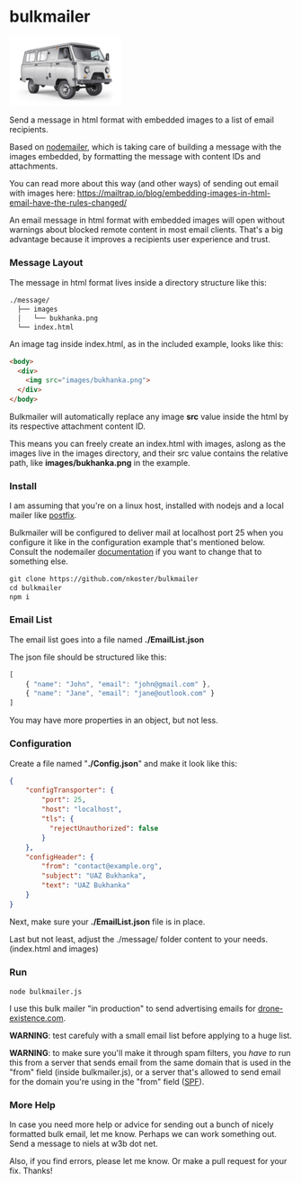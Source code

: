 # bulkmailer

<img src="https://raw.githubusercontent.com/nkoster/bulkmailer/master/message/images/bukhanka.png" alt="UAZ Bukhanka" width="200"/>

Send a message in html format with embedded images to a list of email recipients.

Based on [nodemailer](https://nodemailer.com/), which is taking care of
building a message with the images embedded, by formatting the message with content IDs and attachments.

You can read more about this way (and other ways) of sending out email with images here: https://mailtrap.io/blog/embedding-images-in-html-email-have-the-rules-changed/

An email message in html format with embedded images will open without warnings about blocked remote content in most email clients.
That's a big advantage because it improves a recipients user experience and trust.

### Message Layout

The message in html format lives inside a directory structure like this:

```
./message/
  ├── images
  │   └── bukhanka.png
  └── index.html
```

An image tag inside index.html, as in the included example, looks like this:

```html
<body>
  <div>
    <img src="images/bukhanka.png">
  </div>
</body>
```

Bulkmailer will automatically replace any image **src** value inside the html by its respective attachment content ID.

This means you can freely create an index.html with images, aslong as the images live in the images directory,
and their src value contains the relative path, like **images/bukhanka.png** in the example.

### Install

I am assuming that you're on a linux host, installed with nodejs and a local mailer like [postfix](https://mailtrap.io/blog/postfix-sendmail-exim/).

Bulkmailer will be configured to deliver mail at localhost port 25 when you configure it like in the configuration example that's mentioned below.
Consult the nodemailer [documentation](https://nodemailer.com/smtp/) if you want to change that to something else.

```
git clone https://github.com/nkoster/bulkmailer
cd bulkmailer
npm i
```

### Email List

The email list goes into a file named **./EmailList.json**

The json file should be structured like this:

```javascript
[
    { "name": "John", "email": "john@gmail.com" },
    { "name": "Jane", "email": "jane@outlook.com" }
]
```

You may have more properties in an object, but not less.

### Configuration

Create a file named "**./Config.json**" and make it look like this:

```json
{
    "configTransporter": {
        "port": 25,
        "host": "localhost",
        "tls": {
          "rejectUnauthorized": false
        }
    },
    "configHeader": {
        "from": "contact@example.org",
        "subject": "UAZ Bukhanka",
        "text": "UAZ Bukhanka"
    }
}
```

Next, make sure your **./EmailList.json** file is in place.

Last but not least, adjust the ./message/ folder content to your needs. (index.html and images)

### Run

```
node bulkmailer.js
```

I use this bulk mailer "in production" to send advertising emails for [drone-existence.com](https://drone-existence.com).

**WARNING**: test carefuly with a small email list before applying to a huge list.

**WARNING**: to make sure you'll make it through spam filters, you _have to_ run this from a server that sends email from the same domain that is used in the "from" field (inside bulkmailer.js), or a server that's allowed to send email for the domain you're using in the "from" field ([SPF](https://en.wikipedia.org/wiki/Sender_Policy_Framework)).

### More Help

In case you need more help or advice for sending out a bunch of nicely formatted bulk email, let me know.
Perhaps we can work something out. Send a message to niels at w3b dot net.

Also, if you find errors, please let me know. Or make a pull request for your fix. Thanks!
